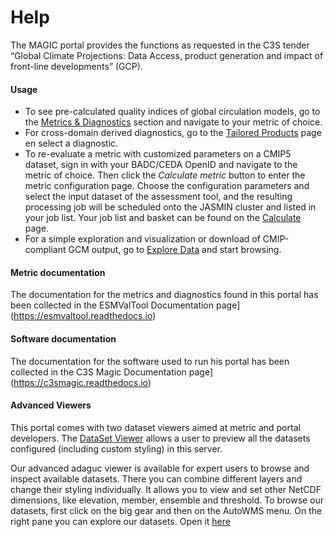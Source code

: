 # Help

The MAGIC portal provides the functions as requested in the C3S tender “Global Climate Projections: Data Access, product
generation and impact of front-line developments” (GCP).

#### Usage
* To see pre-calculated quality indices of global circulation models, go to the [Metrics & Diagnostics](#/diagnostics) section and
navigate to your metric of choice.
* For cross-domain derived diagnostics, go to the [Tailored Products](#/tailoredproducts) page en select a diagnostic.
* To re-evaluate a metric with customized parameters on a CMIP5 dataset, sign in with your BADC/CEDA OpenID and navigate to the metric of
choice. Then click the *Calculate metric* button to enter the metric configuration page. Choose the configuration parameters
and select the input dataset of the assessment tool, and the resulting processing job will be scheduled onto the JASMIN cluster and listed in
your job list. Your job list and basket can be found on the [Calculate](#/calculate/) page.
* For a simple exploration and visualization or download of CMIP-compliant GCM output, go to [Explore Data](#/esgfsearch) and start browsing.

#### Metric documentation

The documentation for the metrics and diagnostics found in this portal has been collected in the ESMValTool Documentation page](https://esmvaltool.readthedocs.io)

#### Software documentation

The documentation for the software used to run his portal has been collected in the C3S Magic Documentation page](https://c3smagic.readthedocs.io)

#### Advanced Viewers

This portal comes with two dataset viewers aimed at metric and portal developers. The [DataSet Viewer](#/adagucviewer) allows a user to preview all the datasets configured (including custom styling) in this server.

Our advanced adaguc viewer is available for expert users to browse and inspect available datasets. There you can combine different layers and change their styling individually. It allows you to view and set other NetCDF dimensions, like elevation, member, ensemble and threshold. To browse our datasets, first click on the big gear and then on the AutoWMS menu. On the right pane you can explore our datasets. Open it [here](/adaguc-viewer) 
